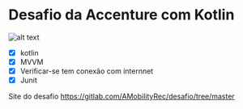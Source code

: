 # Desafio da Accenture com Kotlin
![alt text](https://github.com/mizaelmfs/DesafioAccKotlin/blob/master/app/src/main/res/raw/gif.gif "Gif")

- [x] kotlin
- [x] MVVM
- [x] Verificar-se tem conexão com internnet
- [x] Junit

Site do desafio https://gitlab.com/AMobilityRec/desafio/tree/master
